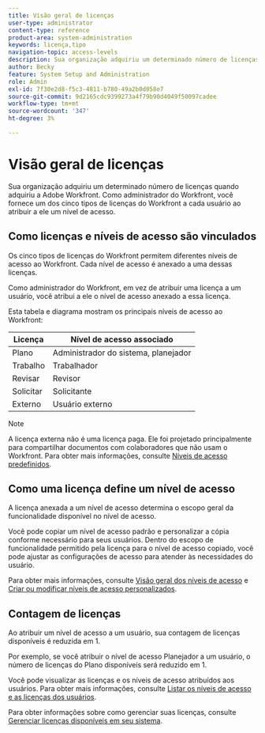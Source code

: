 ```yaml
---
title: Visão geral de licenças
user-type: administrator
content-type: reference
product-area: system-administration
keywords: licença,tipo
navigation-topic: access-levels
description: Sua organização adquiriu um determinado número de licenças quando adquiriu a Adobe Workfront. Como administrador do Workfront, você fornece um dos cinco tipos de licenças do Workfront a cada usuário ao atribuir a ele um nível de acesso.
author: Becky
feature: System Setup and Administration
role: Admin
exl-id: 7f30e2d8-f5c3-4811-b780-49a2b0d058e7
source-git-commit: 9d2165cdc9399273a4f79b90d4049f50097cadee
workflow-type: tm+mt
source-wordcount: '347'
ht-degree: 3%

---
```


# Visão geral de licenças

<!-- Audited: 12/2023 -->

Sua organização adquiriu um determinado número de licenças quando adquiriu a Adobe Workfront. Como administrador do Workfront, você fornece um dos cinco tipos de licenças do Workfront a cada usuário ao atribuir a ele um nível de acesso.

## Como licenças e níveis de acesso são vinculados

Os cinco tipos de licenças do Workfront permitem diferentes níveis de acesso ao Workfront. Cada nível de acesso é anexado a uma dessas licenças.

Como administrador do Workfront, em vez de atribuir uma licença a um usuário, você atribui a ele o nível de acesso anexado a essa licença.

Esta tabela e diagrama mostram os principais níveis de acesso ao Workfront:

| Licença | Nível de acesso associado |
|--- |--- |
| Plano | Administrador do sistema, planejador |
| Trabalho | Trabalhador |
| Revisar | Revisor |
| Solicitar | Solicitante |
| Externo | Usuário externo |

>[!NOTE]
>
>A licença externa não é uma licença paga. Ele foi projetado principalmente para compartilhar documentos com colaboradores que não usam o Workfront. Para obter mais informações, consulte [Níveis de acesso predefinidos](/help/quicksilver/administration-and-setup/add-users/access-levels-and-object-permissions/default-access-levels-in-workfront.md).

## Como uma licença define um nível de acesso

A licença anexada a um nível de acesso determina o escopo geral da funcionalidade disponível no nível de acesso.

Você pode copiar um nível de acesso padrão e personalizar a cópia conforme necessário para seus usuários. Dentro do escopo de funcionalidade permitido pela licença para o nível de acesso copiado, você pode ajustar as configurações de acesso para atender às necessidades do usuário.

Para obter mais informações, consulte [Visão geral dos níveis de acesso](../../../administration-and-setup/add-users/access-levels-and-object-permissions/access-levels-overview.md) e [Criar ou modificar níveis de acesso personalizados](../../../administration-and-setup/add-users/configure-and-grant-access/create-modify-access-levels.md).

## Contagem de licenças

Ao atribuir um nível de acesso a um usuário, sua contagem de licenças disponíveis é reduzida em 1.

Por exemplo, se você atribuir o nível de acesso Planejador a um usuário, o número de licenças do Plano disponíveis será reduzido em 1.

Você pode visualizar as licenças e os níveis de acesso atribuídos aos usuários. Para obter mais informações, consulte [Listar os níveis de acesso e as licenças dos usuários](../../../administration-and-setup/add-users/access-levels-and-object-permissions/list-access-levels-and-licenses-for-your-users.md).

Para obter informações sobre como gerenciar suas licenças, consulte [Gerenciar licenças disponíveis em seu sistema](../../../administration-and-setup/get-started-wf-administration/manage-available-licenses-in-your-system.md).
